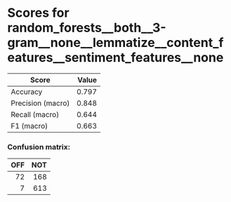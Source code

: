 # Scores for random_forests__both__3-gram__none__lemmatize__content_features__sentiment_features__none
|      Score      |Value|
|-----------------|----:|
|Accuracy         |0.797|
|Precision (macro)|0.848|
|Recall (macro)   |0.644|
|F1 (macro)       |0.663|

### Confusion matrix:
|OFF|NOT|
|--:|--:|
| 72|168|
|  7|613|
